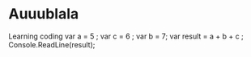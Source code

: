 # Auuublala
Learning coding
var a = 5 ;
var c = 6 ;
var b = 7;
var result = a + b + c ;
Console.ReadLine(result);
